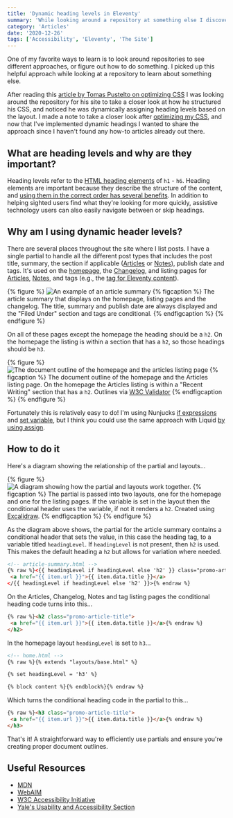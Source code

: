 ```yaml
---
title: 'Dynamic heading levels in Eleventy'
summary: 'While looking around a repository at something else I discovered this clever approach.'
category: 'Articles'
date: '2020-12-26'
tags: ['Accessibility', 'Eleventy', 'The Site']
---
```


One of my favorite ways to learn is to look around repositories to see different approaches, or figure out how to do something. I picked up this helpful approach while looking at a repository to learn about something else.

After reading this [article by Tomas Pustelto on optimizing CSS](https://pustelto.com/blog/optimizing-css-for-faster-page-loads/) I was looking around the repository for his site to take a closer look at how he structured his CSS, and noticed he was dynamically assigning heading levels based on the layout. I made a note to take a closer look after [optimizing my CSS](http://localhost:8080/articles/manually-splitting-css-files-in-eleventy/), and now that I've implemented dynamic headings I wanted to share the approach since I haven't found any how-to articles already out there.

## What are heading levels and why are they important?
Heading levels refer to the [HTML heading elements](https://developer.mozilla.org/en-US/docs/Web/HTML/Element/Heading_Elements) of <code>h1</code> - <code>h6</code>. Heading elements are important because they describe the structure of the content, and [using them in the correct order has several benefits](https://usability.yale.edu/web-accessibility/articles/headings#benefits). In addition to helping sighted users find what they're looking for more quickly, assistive technology users can also easily navigate between or skip headings.


## Why am I using dynamic header levels?
There are several places throughout the site where I list posts. I have a single partial to handle all the different post types that includes the post title, summary, the section if applicable ([Articles](/articles/) or [Notes](/notes/)), publish date and tags. It's used on the [homepage](/), the [Changelog](/changelog/), and listing pages for [Articles](/articles/), [Notes](/notes/), and tags (e.g., the [tag for Eleventy content](/tag/eleventy/)).

{% figure %}
  <picture>
    <source srcset="/img/article-summary.avif" type="image/avif">
    <source srcset="/img/article-summary.webp" type="image/webp">
    <img src="/img/article-summary.png" alt="An example of an article summary" loading="lazy" />
  </picture>
  {% figcaption %}
    The article summary that displays on the homepage, listing pages and the changelog. The title, summary and publish date are always displayed and the "Filed Under" section and tags are conditional.
  {% endfigcaption %}
{% endfigure %}

On all of these pages except the homepage the heading should be a <code>h2</code>. On the homepage the listing is within a section that has a <code>h2</code>, so those headings should be <code>h3</code>.

{% figure %}
  <picture>
    <source srcset="/img/document-outline.avif" type="image/avif">
    <source srcset="/img/document-outline.webp" type="image/webp">
    <img src="/img/document-outline.png" alt="The document outline of the homepage and the articles listing page" loading="lazy" />
  </picture>
  {% figcaption %}
    The document outline of the homepage and the Articles listing page. On the homepage the Articles listing is within a "Recent Writing" section that has a <code>h2</code>. Outlines via <a href="https://validator.w3.org/">W3C Validator</a>
  {% endfigcaption %}
{% endfigure %}

Fortunately this is relatively easy to do! I'm using Nunjucks [if expressions](https://mozilla.github.io/nunjucks/templating.html#if-expression) and [set variable](https://mozilla.github.io/nunjucks/templating.html#set), but I think you could use the same approach with Liquid [by using assign](https://shopify.github.io/liquid/tags/variable/).

## How to do it
Here's a diagram showing the relationship of the partial and layouts...

{% figure %}
  <picture>
    <source srcset="/img/dynamic-headers-template-structure.avif" type="image/avif">
    <source srcset="/img/dynamic-headers-template-structure.webp" type="image/webp">
    <img src="/img/dynamic-headers-template-structure.png" alt="A diagram showing how the partial and layouts work together." loading="lazy" />
  </picture>
  {% figcaption %}
    The partial is passed into two layouts, one for the homepage and one for the listing pages. If the variable is set in the layout then the conditional header uses the variable, if not it renders a <code>h2</code>. Created using <a href="https://excalidraw.com/">Excalidraw</a>.
  {% endfigcaption %}
{% endfigure %}

As the diagram above shows, the partial for the article summary contains a conditional header that sets the value, in this case the heading tag, to a variable titled <code>headingLevel</code>. If <code>headingLevel</code> is not present, then <code>h2</code> is used. This makes the default heading a <code>h2</code> but allows for variation where needed.

```html
<!-- article-summary.html -->
{% raw %}<{{ headingLevel if headingLevel else 'h2' }} class="promo-article-title">
 <a href="{{ item.url }}">{{ item.data.title }}</a>
</{{ headingLevel if headingLevel else 'h2' }}>{% endraw %}
```

On the Articles, Changelog, Notes and tag listing pages the conditional heading code turns into this...

```html
{% raw %}<h2 class="promo-article-title">
 <a href="{{ item.url }}">{{ item.data.title }}</a>{% endraw %}
</h2>
```

In the homepage layout <code>headingLevel</code> is set to <code>h3</code>...

```html
<!-- home.html -->
{% raw %}{% extends "layouts/base.html" %}

{% set headingLevel = 'h3' %}

{% block content %}{% endblock%}{% endraw %}
```

Which turns the conditional heading code in the partial to this...

```html
{% raw %}<h3 class="promo-article-title">
 <a href="{{ item.url }}">{{ item.data.title }}</a>{% endraw %}
</h3>
```

That's it! A straightforward way to efficiently use partials and ensure you're creating proper document outlines.


## Useful Resources
* [MDN](https://developer.mozilla.org/en-US/docs/Web/HTML/Element/Heading_Elements)
* [WebAIM](https://webaim.org/techniques/semanticstructure/#headings)
* [W3C Accessibility Initiative](https://www.w3.org/WAI/tutorials/page-structure/headings/)
* [Yale's Usability and Accessibility Section](https://usability.yale.edu/web-accessibility/articles/headings)
